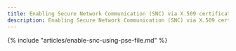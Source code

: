 ```yaml
---
title: Enabling Secure Network Communication (SNC) via X.509 certificate
description: Enabling Secure Network Communication (SNC) via X.509 certificate 
---
```


{% include "articles/enable-snc-using-pse-file.md" %}